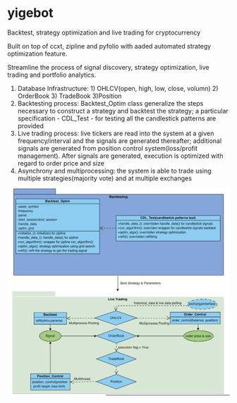 # yigebot
Backtest, strategy optimization and live trading for cryptocurrency

Built on top of ccxt, zipline and pyfolio with aaded automated strategy optimization feature.

Streamline the process of signal discovery, strategy optimization, live trading and portfolio analytics.   

1. Database Infrastructure: 1) OHLCV(open, high, low, close, volumn) 2) OrderBook 3) TradeBook 3)Position
2. Backtesting process: Backtest_Optim class generalize the steps necessary to construct a strategy and backtest the strategy; a particular specification - CDL_Test - for testing all the candlestick patterns are provided
3. Live trading process: live tickers are read into the system at a given frequency/interval and the signals are generated thereafter; additional signals are generated from position control system(loss/profit management). After signals are generated, execution is optimized with regard to order price and size
4. Asynchrony and multiprocessing: the system is able to trade using multiple strategies(majority vote) and at multiple exchanges

![img](uml.png)
